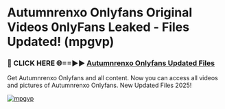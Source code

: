 # Autumnrenxo Onlyfans Original Videos 0nlyFans Leaked - Files Updated! (mpgvp)

<h3>🔴 CLICK HERE 🌐==►► <a href="https://tinyurl.com/2m67pmp6" rel="nofollow">Autumnrenxo Onlyfans Updated Files</a></h3>

Get Autumnrenxo Onlyfans and all content. Now you can access all videos and pictures of Autumnrenxo Onlyfans. New Updated Files 2025!

[![mpgvp](https://i.imgur.com/H4QAA4z.gif)](https://tinyurl.com/2m67pmp6)